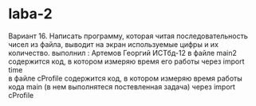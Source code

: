 # laba-2
Вариант 16.
Написать программу, которая читая последовательность чисел из файла, выводит на экран используемые цифры и их количество. 
выполнил : Артемов Георгий ИСТбд-12
  в файле main2 содержится код, в котором измеряю время его работы через import time  
  в файле cProfile содержится код, в котором измеряю время работы кода main (в нем выполнятеся постевленная задача) через import cProfile  
